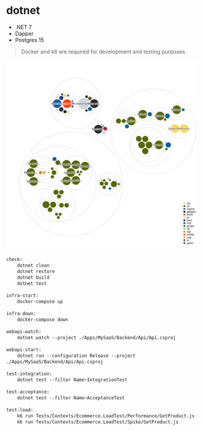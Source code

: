 # dotnet

- .NET 7
- Dapper
- Postgres 15

> Docker and k6 are required for development and testing purposes

![Visualization of the codebase](./diagram.svg)

```make
check:
	dotnet clean
	dotnet restore
	dotnet build
	dotnet test

infra-start:
	docker-compose up

infra-down:
	docker-compose down

webapi-watch:
	dotnet watch --project ./Apps/MySaaS/Backend/Api/Api.csproj

webapi-start:
	dotnet run --configuration Release --project ./Apps/MySaaS/Backend/Api/Api.csproj

test-integration:
	dotnet test --filter Name~IntegrationTest

test-acceptance:
	dotnet test --filter Name~AcceptanceTest

test-load:
	k6 run Tests/Contexts/Ecommerce.LoadTest/Performance/GetProduct.js
	k6 run Tests/Contexts/Ecommerce.LoadTest/Spike/GetProduct.js
```